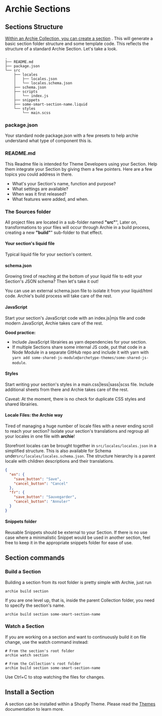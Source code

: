 # Archie Sections

## Sections Structure

[Within an Archie Collection, you can create a section](Using-a-Collection.md#creating-an-archie-section-within-your-collection)
. This will generate a basic section folder structure and some template code. This reflects the structure of a standard
Archie Section. Let's take a look.

```shell
.
├── README.md
├── package.json
└── src
    ├── locales
    │   ├── locales.json
    │   └── locales.schema.json
    ├── schema.json
    ├── scripts
    │   └── index.js
    ├── snippets
    ├── some-smart-section-name.liquid
    └── styles
        └── main.scss
```

### package.json

Your standard node package.json with a few presets to help archie understand what type of component this is.

### README.md

This Readme file is intended for Theme Developers using your Section. Help them integrate your Section by giving them a
few pointers. Here are a few topics you could address in there.

- What's your Section's name, function and purpose?
- What settings are available?
- When was it first released?
- What features were added, and when.

### The Sources folder

All project files are located in a sub-folder named **"src"**", Later on, transformations to your files will occur
through Archie in a build process, creating a new **"build"**" sub-folder to that effect.

#### Your section's liquid file

Typical liquid file for your section's content.

#### schema.json

Growing tired of reaching at the bottom of your liquid file to edit your Section's JSON schema? Then let's take it out!

You can use an external schema.json file to isolate it from your liquid/html code. Archie's build process will take care
of the rest.

#### JavaScript

Start your section's JavaScript code with an index.js|mjs file and code modern JavaScript, Archie takes care of the
rest.

**Good practice:**

- Include JavaScript librairies as yarn dependencies for your section.
- If multiple Sections share some internal JS code, put that code in a Node Module in a separate GitHub repo and include
  it with yarn with ``yarn add some-shared-js-module@archetype-themes/some-shared-js-module``.

#### Styles

Start writing your section's styles in a main.css|less|sass|scss file. Include additional sheets from there and Archie
takes care of the rest.

Caveat: At the moment, there is no check for duplicate CSS styles and shared librairies.

#### Locale Files: the Archie way

Tired of managing a huge number of locale files with a never ending scroll to reach your section? Isolate your section's
translations and regroup all your locales in one file with **archie**!

Storefront locales can be brought together in ``src/locales/locales.json`` in a simplified structure. This is also
available for Schema under``src/locales/locales.schema.json``. The structure hierarchy is a parent locale with children
descriptions and their translations.

```json
{
  "en": {
    "save_button": "Save",
    "cancel_button": "Cancel"
  },
  "fr": {
    "save_button": "Sauvegarder",
    "cancel_button": "Annuler"
  }
}
```

#### Snippets folder

Reusable Snippets should be external to your Section. If there is no use case where a minimalistic Snippet would be used
in another section, feel free to keep it in the appropriate snippets folder for ease of use.

## Section commands

### Build a Section

Building a section from its root folder is pretty simple with Archie, just run

```shell
archie build section
```

If you are one level up, that is, inside the parent Collection folder, you need to specify the section's name.

```shell
archie build section some-smart-section-name
```

### Watch a Section

If you are working on a section and want to continuously build it on file change, use the watch command instead:

```shell
# From the section's root folder
archie watch section

# From the Collection's root folder
archie build section some-smart-section-name
```

Use Ctrl+C to stop watching the files for changes.

## Install a Section

A section can be installed within a Shopify Theme. Please read the [Themes](Themes.md) documentation to learn more.
